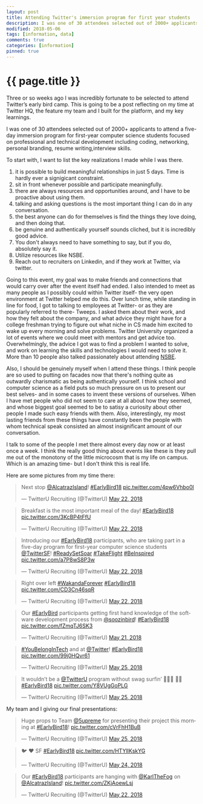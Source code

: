 ```yaml
---
layout: post
title: Attending Twitter's immersion program for first year students
description: I was one of 30 attendees selected out of 2000+ applicants to attend a five-day immersion program for first-year computer science students focused on professional and technical development including coding, networking, personal branding, resume writing,interview skills. It was awesome!
modified: 2018-05-06
tags: [information, data]
comments: true
categories: [information]
pinned: true
---
```

{{ page.title }}
================

Three or so weeks ago I was incredibly fortunate to be selected to attend Twitter’s early bird camp. This is going to be a post reflecting on my time at Twitter HQ, the feature my team and I built for the platform, and my key learnings.

I was one of 30 attendees selected out of 2000+ applicants to attend a five-day immersion program for first-year computer science students focused on professional and technical development including coding, networking, personal branding, resume writing,interview skills.

To start with, I want to list the key realizations I made while I was there.

1. it is possible to build meaningful relationships in just 5 days. Time is hardly ever a signigicant constraint.
2. sit in front whenever possible and participate meaningfully.
3. there are always resources and opportunities around, and I have to be proactive about using them.
4. talking and asking questions is the most important thing I can do in any conversation.
5. the best anyone can do for themselves is find the things they love doing, and then doing that.
6. be genuine and authentically yourself sounds cliched, but it is incredibly good advice.
7. You don't always need to have something to say, but if you do, absolutely say it.
8. Utilize resources like NSBE.
9. Reach out to recruiters on Linkedin, and if they work at Twitter, via twitter.

Going to this event, my goal was to make friends and connections that would carry over after the event itself had ended. I also intended to meet as many people as I possibly could within Twitter itself- the very open environment at Twitter helped me do this. Over lunch time, while standing in line for food, I got to talking to employees at Twitter- or as they are popularly referred to there- Tweeps. I asked them about their work, and how they felt about the company, and what advice they might have for a college freshman trying to figure out what niche in CS made him excited to wake up every morning and solve problems. Twitter University organized a lot of events where we could meet with mentors and get advice too. Overwhelmingly, the advice I got was to find a problem I wanted to solve, and work on learning the skills and technologies I would need to solve it. More than 10 people also talked passionately about attending [NSBE](http://www.nsbe.org/).

Also, I should be genuinely myself when I attend these things. I think people are so used to putting on facades now that there's nothing quite as outwardly charismatic as being authentically yourself. I think school and computer science as a field puts so much pressure on us to present our best selves- and in some cases to invent these versions of ourselves. When I have met people who did not seem to care at all about how they seemed, and whose biggest goal seemed to be to satisy a curiosity about other people I made such easy friends with them. Also, interestingly, my most lasting friends from these things have constantly been the people with whom technical speak consisted an almost insignificant amount of our conversation.

I talk to some of the people I met there almost every day now or at least once a week. I think the really good thing about events like these is they pull me out of the monotony of the little microcosm that is my life on campus. Which is an amazing time- but I don't think this is real life.

Here are some pictures from my time there: 

<blockquote class="twitter-tweet" data-lang="en"><p lang="en" dir="ltr">Next stop <a href="https://twitter.com/AlcatrazIsland?ref_src=twsrc%5Etfw">@AlcatrazIsland</a>!  <a href="https://twitter.com/hashtag/EarlyBird18?src=hash&amp;ref_src=twsrc%5Etfw">#EarlyBird18</a> <a href="https://t.co/4pw6Vhbo0l">pic.twitter.com/4pw6Vhbo0l</a></p>&mdash; TwitterU Recruiting (@TwitterU) <a href="https://twitter.com/TwitterU/status/999063684444897291?ref_src=twsrc%5Etfw">May 22, 2018</a></blockquote>
<script async src="https://platform.twitter.com/widgets.js" charset="utf-8"></script>

<blockquote class="twitter-tweet" data-lang="en"><p lang="en" dir="ltr">Breakfast is the most important meal of the day! <a href="https://twitter.com/hashtag/EarlyBird18?src=hash&amp;ref_src=twsrc%5Etfw">#EarlyBird18</a> <a href="https://t.co/3KcBP4tFfU">pic.twitter.com/3KcBP4tFfU</a></p>&mdash; TwitterU Recruiting (@TwitterU) <a href="https://twitter.com/TwitterU/status/998950284180115456?ref_src=twsrc%5Etfw">May 22, 2018</a></blockquote>
<script async src="https://platform.twitter.com/widgets.js" charset="utf-8"></script>

<blockquote class="twitter-tweet" data-lang="en"><p lang="en" dir="ltr">Introducing our <a href="https://twitter.com/hashtag/EarlyBird18?src=hash&amp;ref_src=twsrc%5Etfw">#EarlyBird18</a> participants, who are taking part in a five-day program for first-year computer science students <a href="https://twitter.com/TwitterSF?ref_src=twsrc%5Etfw">@TwitterSF</a>! <a href="https://twitter.com/hashtag/ReadySetSoar?src=hash&amp;ref_src=twsrc%5Etfw">#ReadySetSoar</a> <a href="https://twitter.com/hashtag/TakeFlight?src=hash&amp;ref_src=twsrc%5Etfw">#TakeFlight</a> <a href="https://twitter.com/hashtag/BeInspired?src=hash&amp;ref_src=twsrc%5Etfw">#BeInspired</a> <a href="https://t.co/a7P8wS8P3w">pic.twitter.com/a7P8wS8P3w</a></p>&mdash; TwitterU Recruiting (@TwitterU) <a href="https://twitter.com/TwitterU/status/998715591811743746?ref_src=twsrc%5Etfw">May 22, 2018</a></blockquote>
<script async src="https://platform.twitter.com/widgets.js" charset="utf-8"></script>

<blockquote class="twitter-tweet" data-conversation="none" data-lang="en"><p lang="en" dir="ltr">Right over left <a href="https://twitter.com/hashtag/WakandaForever?src=hash&amp;ref_src=twsrc%5Etfw">#WakandaForever</a> <a href="https://twitter.com/hashtag/EarlyBird18?src=hash&amp;ref_src=twsrc%5Etfw">#EarlyBird18</a> <a href="https://t.co/CD3Cn46sqR">pic.twitter.com/CD3Cn46sqR</a></p>&mdash; TwitterU Recruiting (@TwitterU) <a href="https://twitter.com/TwitterU/status/998717596932366336?ref_src=twsrc%5Etfw">May 22, 2018</a></blockquote>
<script async src="https://platform.twitter.com/widgets.js" charset="utf-8"></script>

<blockquote class="twitter-tweet" data-lang="en"><p lang="en" dir="ltr">Our <a href="https://twitter.com/hashtag/EarlyBird?src=hash&amp;ref_src=twsrc%5Etfw">#EarlyBird</a> participants getting first hand knowledge of the software development process from <a href="https://twitter.com/soozinbird?ref_src=twsrc%5Etfw">@soozinbird</a>! <a href="https://twitter.com/hashtag/EarlyBird18?src=hash&amp;ref_src=twsrc%5Etfw">#EarlyBird18</a> <a href="https://t.co/fZmqTJ6SK3">pic.twitter.com/fZmqTJ6SK3</a></p>&mdash; TwitterU Recruiting (@TwitterU) <a href="https://twitter.com/TwitterU/status/998690252502925312?ref_src=twsrc%5Etfw">May 21, 2018</a></blockquote>
<script async src="https://platform.twitter.com/widgets.js" charset="utf-8"></script>


<blockquote class="twitter-tweet" data-lang="en"><p lang="en" dir="ltr"><a href="https://twitter.com/hashtag/YouBelongInTech?src=hash&amp;ref_src=twsrc%5Etfw">#YouBelongInTech</a> and at <a href="https://twitter.com/Twitter?ref_src=twsrc%5Etfw">@Twitter</a>! <a href="https://twitter.com/hashtag/EarlyBird18?src=hash&amp;ref_src=twsrc%5Etfw">#EarlyBird18</a> <a href="https://t.co/99j0HQvr61">pic.twitter.com/99j0HQvr61</a></p>&mdash; TwitterU Recruiting (@TwitterU) <a href="https://twitter.com/TwitterU/status/1000118282110709760?ref_src=twsrc%5Etfw">May 25, 2018</a></blockquote>
<script async src="https://platform.twitter.com/widgets.js" charset="utf-8"></script>

<blockquote class="twitter-tweet" data-lang="en"><p lang="en" dir="ltr">It wouldn’t be a <a href="https://twitter.com/TwitterU?ref_src=twsrc%5Etfw">@TwitterU</a> program without swag surfin’ 🏄🏻‍♀️ 🏄🏼 <a href="https://twitter.com/hashtag/EarlyBird18?src=hash&amp;ref_src=twsrc%5Etfw">#EarlyBird18</a> <a href="https://t.co/Y8VUgGoPLG">pic.twitter.com/Y8VUgGoPLG</a></p>&mdash; TwitterU Recruiting (@TwitterU) <a href="https://twitter.com/TwitterU/status/1000117992737271808?ref_src=twsrc%5Etfw">May 25, 2018</a></blockquote>
<script async src="https://platform.twitter.com/widgets.js" charset="utf-8"></script>

My team and I giving our final presentations:

<blockquote class="twitter-tweet" data-lang="en"><p lang="en" dir="ltr">Huge props to Team <a href="https://twitter.com/5uprEme?ref_src=twsrc%5Etfw">@5upreme</a> for presenting their project this morning at <a href="https://twitter.com/hashtag/EarlyBird18?src=hash&amp;ref_src=twsrc%5Etfw">#EarlyBird18</a>! <a href="https://t.co/cVrFhH1BuB">pic.twitter.com/cVrFhH1BuB</a></p>&mdash; TwitterU Recruiting (@TwitterU) <a href="https://twitter.com/TwitterU/status/1000085473480491008?ref_src=twsrc%5Etfw">May 25, 2018</a></blockquote>
<script async src="https://platform.twitter.com/widgets.js" charset="utf-8"></script>


<blockquote class="twitter-tweet" data-lang="en"><p lang="und" dir="ltr">🐦 ❤️ SF <a href="https://twitter.com/hashtag/EarlyBird18?src=hash&amp;ref_src=twsrc%5Etfw">#EarlyBird18</a> <a href="https://t.co/HTYlIKskYG">pic.twitter.com/HTYlIKskYG</a></p>&mdash; TwitterU Recruiting (@TwitterU) <a href="https://twitter.com/TwitterU/status/999686965451673602?ref_src=twsrc%5Etfw">May 24, 2018</a></blockquote>
<script async src="https://platform.twitter.com/widgets.js" charset="utf-8"></script>

<blockquote class="twitter-tweet" data-lang="en"><p lang="en" dir="ltr">Our <a href="https://twitter.com/hashtag/EarlyBird18?src=hash&amp;ref_src=twsrc%5Etfw">#EarlyBird18</a> participants are hanging with <a href="https://twitter.com/KarlTheFog?ref_src=twsrc%5Etfw">@KarlTheFog</a> on <a href="https://twitter.com/AlcatrazIsland?ref_src=twsrc%5Etfw">@AlcatrazIsland</a>! <a href="https://t.co/ZKjAoewLsj">pic.twitter.com/ZKjAoewLsj</a></p>&mdash; TwitterU Recruiting (@TwitterU) <a href="https://twitter.com/TwitterU/status/999071050443800577?ref_src=twsrc%5Etfw">May 22, 2018</a></blockquote>
<script async src="https://platform.twitter.com/widgets.js" charset="utf-8"></script>



